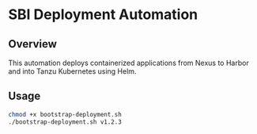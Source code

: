 # SBI Deployment Automation

## Overview
This automation deploys containerized applications from Nexus to Harbor and into Tanzu Kubernetes using Helm.

## Usage

```bash
chmod +x bootstrap-deployment.sh
./bootstrap-deployment.sh v1.2.3
